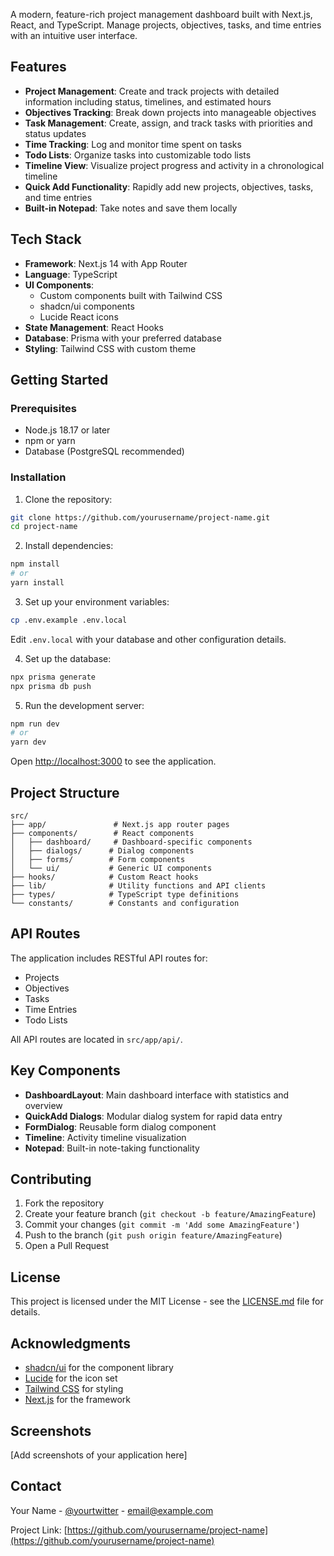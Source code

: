 A modern, feature-rich project management dashboard built with Next.js, React, and TypeScript. Manage projects, objectives, tasks, and time entries with an intuitive user interface.

## Features

- **Project Management**: Create and track projects with detailed information including status, timelines, and estimated hours
- **Objectives Tracking**: Break down projects into manageable objectives
- **Task Management**: Create, assign, and track tasks with priorities and status updates
- **Time Tracking**: Log and monitor time spent on tasks
- **Todo Lists**: Organize tasks into customizable todo lists
- **Timeline View**: Visualize project progress and activity in a chronological timeline
- **Quick Add Functionality**: Rapidly add new projects, objectives, tasks, and time entries
- **Built-in Notepad**: Take notes and save them locally

## Tech Stack

- **Framework**: Next.js 14 with App Router
- **Language**: TypeScript
- **UI Components**: 
  - Custom components built with Tailwind CSS
  - shadcn/ui components
  - Lucide React icons
- **State Management**: React Hooks
- **Database**: Prisma with your preferred database
- **Styling**: Tailwind CSS with custom theme

## Getting Started

### Prerequisites

- Node.js 18.17 or later
- npm or yarn
- Database (PostgreSQL recommended)

### Installation

1. Clone the repository:
```bash
git clone https://github.com/yourusername/project-name.git
cd project-name
```

2. Install dependencies:
```bash
npm install
# or
yarn install
```

3. Set up your environment variables:
```bash
cp .env.example .env.local
```
Edit `.env.local` with your database and other configuration details.

4. Set up the database:
```bash
npx prisma generate
npx prisma db push
```

5. Run the development server:
```bash
npm run dev
# or
yarn dev
```

Open [http://localhost:3000](http://localhost:3000) to see the application.

## Project Structure

```
src/
├── app/               # Next.js app router pages
├── components/        # React components
│   ├── dashboard/     # Dashboard-specific components
│   ├── dialogs/      # Dialog components
│   ├── forms/        # Form components
│   └── ui/           # Generic UI components
├── hooks/            # Custom React hooks
├── lib/              # Utility functions and API clients
├── types/            # TypeScript type definitions
└── constants/        # Constants and configuration
```

## API Routes

The application includes RESTful API routes for:
- Projects
- Objectives
- Tasks
- Time Entries
- Todo Lists

All API routes are located in `src/app/api/`.

## Key Components

- **DashboardLayout**: Main dashboard interface with statistics and overview
- **QuickAdd Dialogs**: Modular dialog system for rapid data entry
- **FormDialog**: Reusable form dialog component
- **Timeline**: Activity timeline visualization
- **Notepad**: Built-in note-taking functionality

## Contributing

1. Fork the repository
2. Create your feature branch (`git checkout -b feature/AmazingFeature`)
3. Commit your changes (`git commit -m 'Add some AmazingFeature'`)
4. Push to the branch (`git push origin feature/AmazingFeature`)
5. Open a Pull Request

## License

This project is licensed under the MIT License - see the [LICENSE.md](LICENSE.md) file for details.

## Acknowledgments

- [shadcn/ui](https://ui.shadcn.com/) for the component library
- [Lucide](https://lucide.dev/) for the icon set
- [Tailwind CSS](https://tailwindcss.com/) for styling
- [Next.js](https://nextjs.org/) for the framework

## Screenshots

[Add screenshots of your application here]

## Contact

Your Name - [@yourtwitter](https://twitter.com/yourtwitter) - email@example.com

Project Link: [https://github.com/yourusername/project-name](https://github.com/yourusername/project-name)